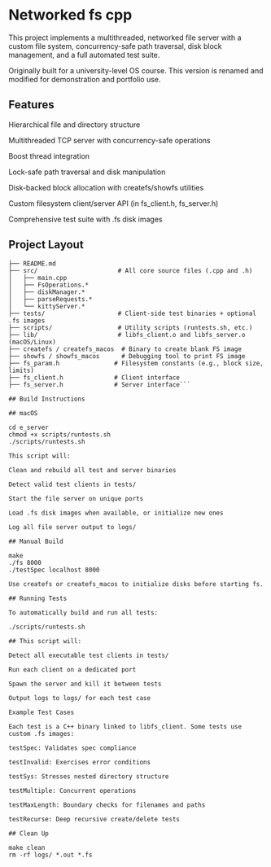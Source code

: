 # Networked fs cpp

This project implements a multithreaded, networked file server with a custom file system, concurrency-safe path traversal, disk block management, and a full automated test suite.

Originally built for a university-level OS course. This version is renamed and modified for demonstration and portfolio use.

## Features

Hierarchical file and directory structure

Multithreaded TCP server with concurrency-safe operations

Boost thread integration

Lock-safe path traversal and disk manipulation

Disk-backed block allocation with createfs/showfs utilities

Custom filesystem client/server API (in fs_client.h, fs_server.h)

Comprehensive test suite with .fs disk images

## Project Layout


```├── Makefile                  # Platform-aware build system
├── README.md
├── src/                      # All core source files (.cpp and .h)
│   ├── main.cpp
│   ├── FsOperations.*
│   ├── diskManager.*
│   ├── parseRequests.*
│   └── kittyServer.*
├── tests/                    # Client-side test binaries + optional .fs images
├── scripts/                  # Utility scripts (runtests.sh, etc.)
├── lib/                      # libfs_client.o and libfs_server.o (macOS/Linux)
├── createfs / createfs_macos  # Binary to create blank FS image
├── showfs / showfs_macos      # Debugging tool to print FS image
├── fs_param.h               # Filesystem constants (e.g., block size, limits)
├── fs_client.h              # Client interface
├── fs_server.h              # Server interface```

## Build Instructions

## macOS

cd e_server
chmod +x scripts/runtests.sh
./scripts/runtests.sh

This script will:

Clean and rebuild all test and server binaries

Detect valid test clients in tests/

Start the file server on unique ports

Load .fs disk images when available, or initialize new ones

Log all file server output to logs/

## Manual Build

make
./fs 8000
./testSpec localhost 8000

Use createfs or createfs_macos to initialize disks before starting fs.

## Running Tests

To automatically build and run all tests:

./scripts/runtests.sh

## This script will:

Detect all executable test clients in tests/

Run each client on a dedicated port

Spawn the server and kill it between tests

Output logs to logs/ for each test case

Example Test Cases

Each test is a C++ binary linked to libfs_client. Some tests use custom .fs images:

testSpec: Validates spec compliance

testInvalid: Exercises error conditions

testSys: Stresses nested directory structure

testMultiple: Concurrent operations

testMaxLength: Boundary checks for filenames and paths

testRecurse: Deep recursive create/delete tests

## Clean Up

make clean
rm -rf logs/ *.out *.fs


